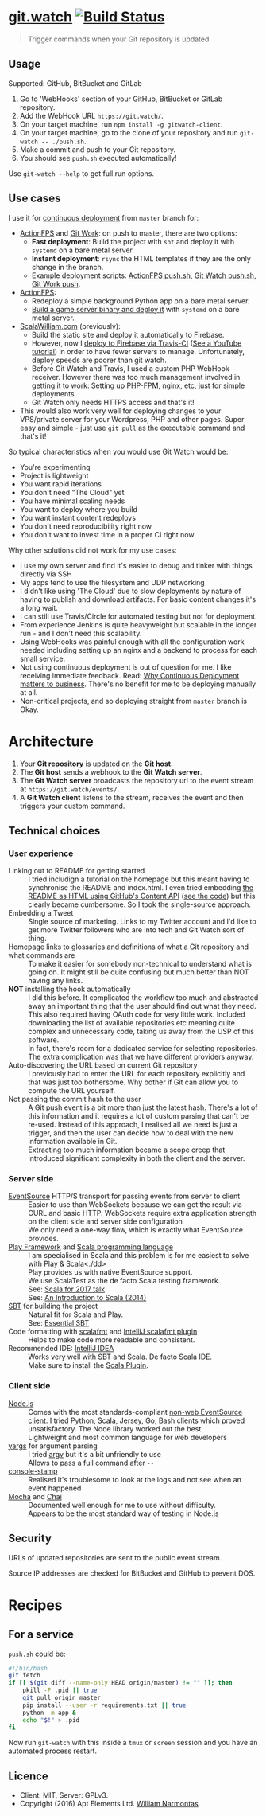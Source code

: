# [git.watch](https://git.watch) [![Build Status](https://travis-ci.org/ScalaWilliam/git-watch.svg?branch=master)](https://travis-ci.org/ScalaWilliam/git-watch)

> Trigger commands when your Git repository is updated

## Usage
Supported: GitHub, BitBucket and GitLab

1. Go to 'WebHooks' section of your GitHub, BitBucket or GitLab repository.
2. Add the WebHook URL `https://git.watch/`.
3. On your target machine, run `npm install -g gitwatch-client`.
4. On your target machine, go to the clone of your repository and run `git-watch -- ./push.sh`.
5. Make a commit and push to your Git repository.
6. You should see `push.sh` executed automatically!

Use `git-watch --help` to get full run options.

## Use cases
I use it for <a href="https://blog.intercom.com/why-continuous-deployment-just-keeps-on-giving/">continuous deployment</a>
from `master` branch for:

* [ActionFPS](https://actionfps.com/) and [Git Work](https://git.work/): on push to master, there are two options:
  * __Fast deployment__: Build the project with `sbt` and deploy it with `systemd` on a bare metal server.
  * __Instant deployment__: `rsync` the HTML templates if they are the only change in the branch.
  * Example deployment scripts: <a href="https://github.com/ScalaWilliam/ActionFPS/blob/master/push.sh">ActionFPS push.sh</a>,
            <a href="https://github.com/ScalaWilliam/git-watch/blob/master/push.sh">Git Watch push.sh</a>,
                <a href="https://github.com/ScalaWilliam/git-work/blob/master/push">Git Work push</a>.
* [ActionFPS](https://actionfps.com/):
  * Redeploy a simple background Python app on a bare metal server.
  * <a href="https://github.com/ActionFPS/ActionFPS-Game/blob/960794fd4bde6cc56d812e7cb09c0d25685b633c/Makefile.deploy">Build a game server binary and deploy it</a> with `systemd` on a bare metal server.
* [ScalaWilliam.com](https://www.scalawilliam.com/) (previously):
  * Build the static site and deploy it automatically to Firebase.
  * However, now I <a href="https://github.com/ScalaWilliam/ScalaWilliam.com/blob/master/.travis.yml">deploy to Firebase via Travis-CI</a> (<a href="https://www.youtube.com/watch?v=QLVzozWDYAs">See a YouTube tutorial</a>) in order to have fewer servers to manage. Unfortunately, deploy speeds are poorer than git watch.
  * Before Git Watch and Travis, I used a custom PHP WebHook receiver. However there was too much management involved in getting it to work: 
    Setting up PHP-FPM, nginx, etc, just for simple deployments.
  * Git Watch only needs HTTPS access and that's it!
* This would also work very well for deploying changes to your VPS/private server for your Wordpress, PHP and other pages. Super easy and simple - just use `git pull` as the executable command and that's it!

So typical characteristics when you would use Git Watch would be:
* You're experimenting
* Project is lightweight
* You want rapid iterations
* You don't need "The Cloud" yet    
* You have minimal scaling needs
* You want to deploy where you build
* You want instant content redeploys
* You don't need reproducibility right now
* You don't want to invest time in a proper CI right now

Why other solutions did not work for my use cases:
* I use my own server and find it's easier to debug and tinker with things directly via SSH
* My apps tend to use the filesystem and UDP networking
* I didn't like using 'The Cloud' due to slow deployments by nature of having to publish and download artifacts.
 For basic content changes it's a long wait.
* I can still use Travis/Circle for automated testing but not for deployment.
* From experience Jenkins is quite heavyweight but scalable in the longer run - and I don't need this scalability.
* Using WebHooks was painful enough with all the configuration work needed including setting up an nginx and a backend to
process for each small service.
* Not using continuous deployment is out of question for me. I like receiving immediate feedback. Read:
<a href="https://medium.com/continuous-delivery/why-continuous-deployment-matters-to-business-6a79b5602145#.ysyddciw9">Why Continuous Deployment matters to business</a>.
There's no benefit for me to be deploying manually at all.
* Non-critical projects, and so deploying straight from `master` branch is Okay.

# Architecture
1. Your **Git repository** is updated on the **Git host**.
2. The **Git host** sends a webhook to the **Git Watch server**.
3. The **Git Watch server** broadcasts the repository url to the event stream at `https://git.watch/events/`.
4. A **Git Watch client** listens to the stream, receives the event and then triggers your custom command. 


## Technical choices

### User experience

<dl>
<dt>Linking out to README for getting started</dt>
<dd>I tried includign a tutorial on the homepage but this meant having to synchronise the README
and index.html. I even tried embedding 
<a href="https://developer.github.com/v3/repos/contents/#get-the-readme">the README as HTML using GitHub's Content API</a>
 (<a href="https://github.com/ScalaWilliam/git-watch/commit/0bc6ecba5216a3cd883ef4006ad86715a83986b1#diff-3b2ee6acdde9c109745551547a60c344">see the code</a>)
  but this clearly became cumbersome. So I took the single-source approach.</dd>
<dt>Embedding a Tweet</dt>
<dd>Single source of marketing. Links to my Twitter account and I'd like to get more Twitter followers who are into tech
and Git Watch sort of thing.</dd>
<dt>Homepage links to glossaries and definitions of what a Git repository and what commands are</dt>
<dd>To make it easier for somebody non-technical to understand what is going on. It might still be quite confusing
but much better than NOT having any links.</dd>
<dt><b>NOT</b> installing the hook automatically</dt>
<dd>I did this before. It complicated the workflow too much and abstracted away an important thing
that the user should find out what they need.</dd>
<dd>This also required having OAuth code for very little work. Included downloading the list of available repositories
etc meaning quite complex and unnecessary code, taking us away from the USP of this software.</dd>
<dd>In fact, there's room for a dedicated service for selecting repositories.</dd>
<dd>The extra complication was that we have different providers anyway.</dd>
<dt>Auto-discovering the URL based on current Git repository</dt>
<dd>I previously had to enter the URL for each repository explicitly and that was just too bothersome.
Why bother if Git can allow you to compute the URL yourself.</dd>
<dt>Not passing the commit hash to the user</dt>
 <dd>A Git push event is a bit more than just the latest hash. There's a lot of this information
 and it requires a lot of custom parsing that can't be re-used. Instead of this approach,
 I realised all we need is just a trigger, and then the user can decide how to deal with the new
 information available in Git.</dd> 
 
 <dd>Extracting too much information became a scope creep that introduced significant complexity
 in both the client and the server.</dd>

</dl>

### Server side

<dl>

<dt><a href="https://www.w3.org/TR/eventsource/">EventSource</a> HTTP/S transport for passing events from server to client</dt>
<dd>Easier to use than WebSockets because we can get the result via CURL and basic HTTP.
WebSockets require extra application strength on the client side and server side configuration</dd>
<dd>We only need a one-way flow, which is exactly what EventSource provides.</dd>

<dt><a href="https://www.playframework.com/">Play Framework</a> and <a href="http://www.scala-lang.org">Scala programming language</a></dt>
<dd>I am specialised in Scala and this problem is for me easiest to solve with Play & Scala<./dd>
<dd>Play provides us with native EventSource support.</dd>
<dd>We use ScalaTest as the de facto Scala testing framework.</dd>
<dd>See: <a href="https://www.youtube.com/watch?v=N11rdUvcp7g&feature=youtu.be">Scala for 2017 talk</a></dd>
<dd>See: <a href="https://www.youtube.com/watch?v=tsR0zc6kzRk">An Introduction to Scala (2014)</a></dd>

<dt><a href="http://www.scala-sbt.org/">SBT</a> for building the project</dt>
<dd>Natural fit for Scala and Play.</dd>
<dd>See: <a href="https://www.scalawilliam.com/essential-sbt/">Essential SBT</a></dd>

<dt>Code formatting with <a href="https://olafurpg.github.io/scalafmt/">scalafmt</a> and <a href="https://plugins.jetbrains.com/plugin/8236-scalafmt">IntelliJ scalafmt plugin</a></dt>
<dd>Helps to make code more readable and consistent.</dd>

<dt>Recommended IDE: <a href="https://www.jetbrains.com/idea/">IntelliJ IDEA</a></dt>
<dd>Works very well with SBT and Scala. De facto Scala IDE.</dd>
<dd>Make sure to install the <a href="https://plugins.jetbrains.com/plugin/1347-scala">Scala Plugin</a>.</dd>

</dl>

### Client side

<dl>
<dt><a href="https://nodejs.org/en/">Node.js</a></dt>
<dd>Comes with the most standards-compliant <a href="https://www.npmjs.com/package/eventsource">non-web EventSource client</a>.
I tried Python, Scala, Jersey, Go, Bash clients which proved unsatisfactory. The Node library worked out the best.</dd>
<dd>Lightweight and most common language for web developers</dd>
<dt><a href="https://www.npmjs.com/package/yargs">yargs</a> for argument parsing</dt>
<dd>I tried <a href="https://www.npmjs.com/package/argv">argv</a> but it's a bit unfriendly to use</dd>
<dd>Allows to pass a full command after <code>--</code></dd>
<dt><a href="https://www.npmjs.com/package/console-stamp">console-stamp</a></dt>
<dd>Realised it's troublesome to look at the logs and not see when an event happened</dd>
<dt><a href="https://mochajs.org/">Mocha</a> and <a href="http://chaijs.com/">Chai</a></dt>
<dd>Documented well enough for me to use without difficulty.</dd>
<dd>Appears to be the most standard way of testing in Node.js</dd>
</dl>
   
## Security
URLs of updated repositories are sent to the public event stream.

Source IP addresses are checked for BitBucket and GitHub to prevent DOS.

# Recipes
## For a service

`push.sh` could be:

```bash
#!/bin/bash
git fetch
if [[ $(git diff --name-only HEAD origin/master) != "" ]]; then
    pkill -F .pid || true
    git pull origin master
    pip install --user -r requirements.txt || true
    python -m app &
    echo "$!" > .pid
fi
```

Now run `git-watch` with this inside a `tmux` or `screen` session and you have
an automated process restart.

## Licence
* Client: MIT, Server: GPLv3.
* Copyright (2016) Apt Elements Ltd. [William Narmontas](https://www.scalawilliam.com/)
